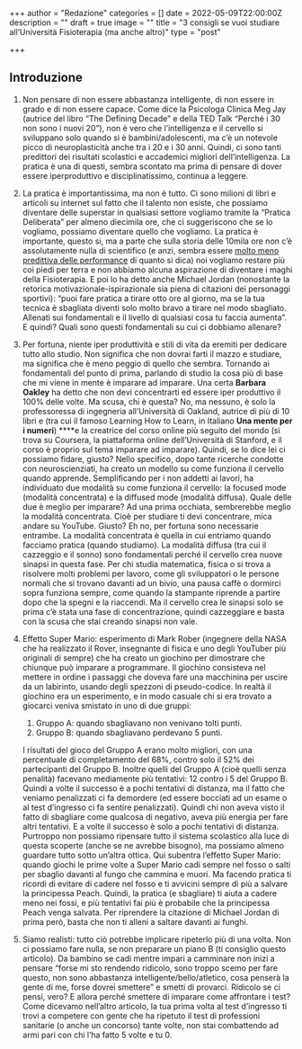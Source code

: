 +++
author = "Redazione"
categories = []
date = 2022-05-09T22:00:00Z
description = ""
draft = true
image = ""
title = "3 consigli se vuoi studiare all’Università Fisioterapia (ma anche altro)"
type = "post"

+++
## Introduzione

1. Non pensare di non essere abbastanza intelligente, di non essere in grado e di non essere capace. Come dice la Psicologa Clinica Meg Jay (autrice del libro “The Defining Decade” e della TED Talk “Perché i 30 non sono i nuovi 20”), non è vero che l’intelligenza e il cervello si sviluppano solo quando si è bambini/adolescenti, ma c’è un notevole picco di neuroplasticità anche tra i 20 e i 30 anni. Quindi, ci sono tanti predittori dei risultati scolastici e accademici migliori dell’intelligenza. La pratica è una di questi, sembra scontato ma prima di pensare di dover essere iperproduttivo e disciplinatissimo, continua a leggere.
2. La pratica è importantissima, ma non è tutto. Ci sono milioni di libri e articoli su internet sul fatto che il talento non esiste, che possiamo diventare delle superstar in qualsiasi settore vogliamo tramite la “Pratica Deliberata” per almeno diecimila ore, che ci suggeriscono che se lo vogliamo, possiamo diventare quello che vogliamo. La pratica è importante, questo si, ma a parte che sulla storia delle 10mila ore non c’è assolutamente nulla di scientifico (e anzi, sembra essere [molto meno predittiva delle performance](https://www.quora.com/What-are-the-difference-between-Focused-Mode-thinking-and-Diffused-Mode-thinking) di quanto si dica) noi vogliamo restare più coi piedi per terra e non abbiamo alcuna aspirazione di diventare i maghi della Fisioterapia. E poi lo ha detto anche Michael Jordan (nonostante la retorica motivazionale-ispirazionale sia piena di citazioni dei personaggi sportivi): “puoi fare pratica a tirare otto ore al giorno, ma se la tua tecnica è sbagliata diventi solo molto bravo a tirare nel modo sbagliato. Allenati sui fondamentali e il livello di qualsiasi cosa tu faccia aumenta”. E quindi? Quali sono questi fondamentali su cui ci dobbiamo allenare?
3. Per fortuna, niente iper produttività e stili di vita da eremiti per dedicare tutto allo studio. Non significa che non dovrai farti il mazzo e studiare, ma significa che è meno peggio di quello che sembra. Tornando ai fondamentali del punto di prima, parlando di studio la cosa più di base che mi viene in mente è imparare ad imparare. Una certa **Barbara Oakley** ha detto che non devi concentrarti ed essere iper produttivo il 100% delle volte. Ma scusa, chi è questa? No, ma nessuno, è solo la professoressa di ingegneria all’Università di Oakland, autrice di più di 10 libri e (tra cui il famoso Learning How to Learn, in Italiano **Una mente per i numeri**) ****e la creatrice del corso online più seguito del mondo (si trova su Coursera, la piattaforma online dell’Università di Stanford, e il corso è proprio sul tema imparare ad imparare). Quindi, se lo dice lei ci possiamo fidare, giusto? Nello specifico, dopo tante ricerche condotte con neuroscienziati, ha creato un modello su come funziona il cervello quando apprende. Semplificando per i non addetti ai lavori, ha individuato due modalità su come funziona il cervello: la focused mode (modalità concentrata) e la diffused mode (modalità diffusa). Quale delle due è meglio per imparare? Ad una prima occhiata, sembrerebbe meglio la modalità concentrata. Cioè per studiare ti devi concentrare, mica andare su YouTube. Giusto? Eh no, per fortuna sono necessarie entrambe. La modalità concentrata è quella in cui entriamo quando facciamo pratica (quando studiamo). La modalità diffusa (tra cui il cazzeggio e il sonno) sono fondamentali perché il cervello crea nuove sinapsi in questa fase. Per chi studia matematica, fisica o si trova a risolvere molti problemi per lavoro, come gli sviluppatori o le persone normali che si trovano davanti ad un bivio, una pausa caffè o dormirci sopra funziona sempre, come quando la stampante riprende a partire dopo che la spegni e la riaccendi. Ma il cervello crea le sinapsi solo se prima c’è stata una fase di concentrazione, quindi cazzeggiare e basta con la scusa che stai creando sinapsi non vale.
4. Effetto Super Mario: esperimento di Mark Rober (ingegnere della NASA che ha realizzato il Rover, insegnante di fisica e uno degli YouTuber più originali di sempre) che ha creato un giochino per dimostrare che chiunque può imparare a programmare. Il giochino consisteva nel mettere in ordine i passaggi che doveva fare una macchinina per uscire da un labirinto, usando degli spezzoni di pseudo-codice. In realtà il giochino era un esperimento, e in modo casuale chi si era trovato a giocarci veniva smistato in uno di due gruppi:
   1. Gruppo A: quando sbagliavano non venivano tolti punti.
   2. Gruppo B: quando sbagliavano perdevano 5 punti.

   I risultati del gioco del Gruppo A erano molto migliori, con una percentuale di completamento del 68%, contro solo il 52% dei partecipanti del Gruppo B. Inoltre quelli del Gruppo A (cioè quelli senza penalità) facevano mediamente più tentativi: 12 contro i 5 del Gruppo B. Quindi a volte il successo è a pochi tentativi di distanza, ma il fatto che veniamo penalizzati ci fa demordere (ed essere bocciati ad un esame o al test d’ingresso ci fa sentire penalizzati). Quindi chi non aveva visto il fatto di sbagliare come qualcosa di negativo, aveva più energia per fare altri tentativi. E a volte il successo è solo a pochi tentativi di distanza. Purtroppo non possiamo ripensare tutto il sistema scolastico alla luce di questa scoperte (anche se ne avrebbe bisogno), ma possiamo almeno guardare tutto sotto un’altra ottica. Qui subentra l’effetto Super Mario: quando giochi le prime volte a Super Mario cadi sempre nel fosso o salti per sbaglio davanti al fungo che cammina e muori. Ma facendo pratica ti ricordi di evitare di cadere nel fosso e ti avvicini sempre di più a salvare la principessa Peach. Quindi, la pratica (e sbagliare) ti aiuta a cadere meno nei fossi, e più tentativi fai più è probabile che la principessa Peach venga salvata. Per riprendere la citazione di Michael Jordan di prima però, basta che non ti alleni a saltare davanti ai funghi.
5. Siamo realisti: tutto ciò potrebbe implicare ripeterlo più di una volta. Non ci possiamo fare nulla, se non preparare un piano B (ti consiglio questo articolo). Da bambino se cadi mentre impari a camminare non inizi a pensare “forse mi sto rendendo ridicolo, sono troppo scemo per fare questo, non sono abbastanza intelligente/bello/atletico, cosa penserà la gente di me, forse dovrei smettere” e smetti di provarci. Ridicolo se ci pensi, vero? E allora perché smettere di imparare come affrontare i test? Come dicevamo nell’altro articolo, la tua prima volta al test d’ingresso ti trovi a competere con gente che ha ripetuto il test di professioni sanitarie (o anche un concorso) tante volte, non stai combattendo ad armi pari con chi l’ha fatto 5 volte e tu 0.